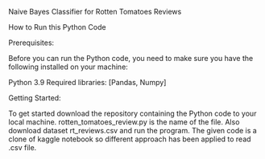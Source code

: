 Naive Bayes Classifier for Rotten Tomatoes Reviews

How to Run this Python Code

Prerequisites:

Before you can run the Python code, you need to make sure you have the following installed on your machine:

Python 3.9
Required libraries: [Pandas, Numpy]

Getting Started:

To get started download the repository containing the Python code to your local machine.
rotten_tomatoes_review.py is the name of the file. Also download dataset rt_reviews.csv and run the program. The given code is a clone of kaggle notebook so different approach has been applied to read .csv file.
